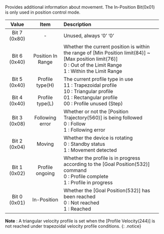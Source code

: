 Provides additional information about movement. The In-Position Bit(0x01) is only used in position control mode.

|     Value    |        Item       |    Description                                                                                                                            |
| :----------: | :---------------: | :---------------------------------------------------------------------------------------------------------------------------------------- |
| Bit 7 (0x80) | -                 | Unused, always ‘0’ ‘0’                                                                                                                    |
| Bit 6 (0x40) | Position In Range | Whether the current position is within the range of [Min Position limit(84)] ~ [Max position limit(76)] <br />0 : Out of the Limit Range<br />1 : Within the Limit Range |
| Bit 5 (0x40)<br /><br />Bit 4 (0x40) | Profile type(H)<br /><br />Profile type(L)   | The current profile type in use<br />11 : Trapezoidal profile<br />10 : Triangular profile<br />01 : Rectangular profile<br />00 : Profile unused (Step) |
| Bit 3 (0x08) | Following error   | Whether or not the [Position Trajectory(560)] is being followed<br />0 : Follow<br />1 : Following error                                  |
| Bit 2 (0x04) | Moving            | Whether the device is rotating<br />0 : Standby status<br />1 : Movement detected                                                         |
| Bit 1 (0x02) | Profile ongoing   | Whether the profile is in progress according to the [Goal Position(532)] command<br />0 : Profile complete<br />1 : Profile in progress   |
| Bit 0 (0x01) | In-Position       | Whether the [Goal Position(532)] has been reached<br />0 : Not reached<br />1 : Reached                                                   |
 
**Note** : A triangular velocity profile is set when the [Profile Velocity(244)] is not reached under trapezoidal velocity profile conditions.
{: .notice}
